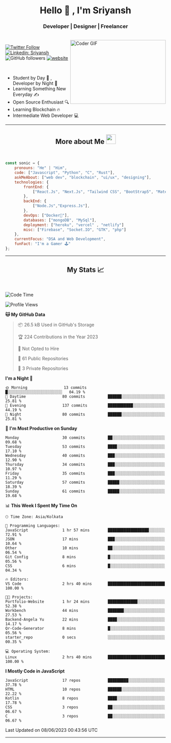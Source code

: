 
<h1 align="center">Hello  👋 , I'm Sriyansh</h1>
<h3 align="center">Developer | Designer | Freelancer </h3>
<br>
<img alt="Coder GIF" align="right" height=200 width=300 src="https://miro.medium.com/max/1360/0*7Q3yvSIv_t0ioJ-Z.gif" />

[![Twitter Follow](https://img.shields.io/twitter/follow/ShivamSriyansh?label=Follow)](https://twitter.com/intent/follow?screen_name=ShivamSriyansh)
[![Linkedin: Sriyansh](https://img.shields.io/badge/-Sriyansh-blue?style=flat-square&logo=Linkedin&logoColor=white&link=https://www.linkedin.com/in/sriyansh-shivam/)](https://www.linkedin.com/in/sriyansh-shivam/)
![GitHub followers](https://img.shields.io/github/followers/SoNiC-HeRE?label=Follow&style=social)
[![website](https://img.shields.io/badge/Website-46a2f1.svg?&style=flat-square&logo=Google-Chrome&logoColor=white&link=https://ss-portfolio.vercel.app/)](https://ss-portfolio.vercel.app/)

<br/>

- Student by Day 🌅 , Developer by Night 🌃
- Learning Something New Everyday ✍️
- Open Source Enthusiast 🔍
- Learning Blockchain 🔥
- Intermediate Web Developer 💻



<hr/>

<h2 align="center">More about Me <img src="https://emojis.slackmojis.com/emojis/images/1531849430/4246/blob-sunglasses.gif?1531849430" width="30"/> </h3>
<br>

```javascript
const sonic = {
    pronouns: "He" | "Him",
    code: ["Javascript", "Python", "C", "Rust"],
    askMeAbout: ["web dev", "blockchain", "ui/ux", "designing"],
    technologies: {
        frontEnd: {
            ["React.Js", "Next.Js", "Tailwind CSS", "BootStrap5", "MaterialUI"]
        },
        backEnd: {
            ["Node.Js","Express.Js"],
        },
        devOps: ["Docker🐳"],
        databases: ["mongoDB", "MySql"],
        deployment: ["heroku", "vercel" , "netlify"]
        misc: ["Firebase", "Socket.IO", "GTK", "php"]
    },
    currentFocus: "DSA and Web Development",
    funFact: "I'm a Gamer 🕹️"
};
```
<hr/>

<h2 align="center"> My Stats 📈 </h2>
<br />

<!--START_SECTION:waka-->
![Code Time](http://img.shields.io/badge/Code%20Time-11%20hrs%2027%20mins-blue)

![Profile Views](http://img.shields.io/badge/Profile%20Views-16-blue)

**🐱 My GitHub Data** 

> 📦 26.5 kB Used in GitHub's Storage 
 > 
> 🏆 224 Contributions in the Year 2023
 > 
> 🚫 Not Opted to Hire
 > 
> 📜 61 Public Repositories 
 > 
> 🔑 3 Private Repositories 
 > 
**I'm a Night 🦉** 

```text
🌞 Morning                13 commits          █░░░░░░░░░░░░░░░░░░░░░░░░   04.19 % 
🌆 Daytime                80 commits          ██████░░░░░░░░░░░░░░░░░░░   25.81 % 
🌃 Evening                137 commits         ███████████░░░░░░░░░░░░░░   44.19 % 
🌙 Night                  80 commits          ██████░░░░░░░░░░░░░░░░░░░   25.81 % 
```
📅 **I'm Most Productive on Sunday** 

```text
Monday                   30 commits          ██░░░░░░░░░░░░░░░░░░░░░░░   09.68 % 
Tuesday                  53 commits          ████░░░░░░░░░░░░░░░░░░░░░   17.10 % 
Wednesday                40 commits          ███░░░░░░░░░░░░░░░░░░░░░░   12.90 % 
Thursday                 34 commits          ███░░░░░░░░░░░░░░░░░░░░░░   10.97 % 
Friday                   35 commits          ███░░░░░░░░░░░░░░░░░░░░░░   11.29 % 
Saturday                 57 commits          █████░░░░░░░░░░░░░░░░░░░░   18.39 % 
Sunday                   61 commits          █████░░░░░░░░░░░░░░░░░░░░   19.68 % 
```


📊 **This Week I Spent My Time On** 

```text
🕑︎ Time Zone: Asia/Kolkata

💬 Programming Languages: 
JavaScript               1 hr 57 mins        ██████████████████░░░░░░░   72.91 % 
JSON                     17 mins             ███░░░░░░░░░░░░░░░░░░░░░░   10.64 % 
Other                    10 mins             ██░░░░░░░░░░░░░░░░░░░░░░░   06.54 % 
Git Config               8 mins              █░░░░░░░░░░░░░░░░░░░░░░░░   05.56 % 
CSS                      6 mins              █░░░░░░░░░░░░░░░░░░░░░░░░   04.34 % 

🔥 Editors: 
VS Code                  2 hrs 40 mins       █████████████████████████   100.00 % 

🐱‍💻 Projects: 
Portfolio-Website        1 hr 24 mins        █████████████░░░░░░░░░░░░   52.38 % 
Workbench                44 mins             ███████░░░░░░░░░░░░░░░░░░   27.53 % 
Backend-Angela Yu        22 mins             ████░░░░░░░░░░░░░░░░░░░░░   14.17 % 
Qr-Code-Generator        8 mins              █░░░░░░░░░░░░░░░░░░░░░░░░   05.56 % 
starter_repo             0 secs              ░░░░░░░░░░░░░░░░░░░░░░░░░   00.35 % 

💻 Operating System: 
Linux                    2 hrs 40 mins       █████████████████████████   100.00 % 
```

**I Mostly Code in JavaScript** 

```text
JavaScript               17 repos            █████████░░░░░░░░░░░░░░░░   37.78 % 
HTML                     10 repos            ██████░░░░░░░░░░░░░░░░░░░   22.22 % 
Kotlin                   8 repos             ████░░░░░░░░░░░░░░░░░░░░░   17.78 % 
CSS                      3 repos             ██░░░░░░░░░░░░░░░░░░░░░░░   06.67 % 
C                        3 repos             ██░░░░░░░░░░░░░░░░░░░░░░░   06.67 % 
```




 Last Updated on 08/06/2023 00:43:56 UTC
<!--END_SECTION:waka-->
<hr />

